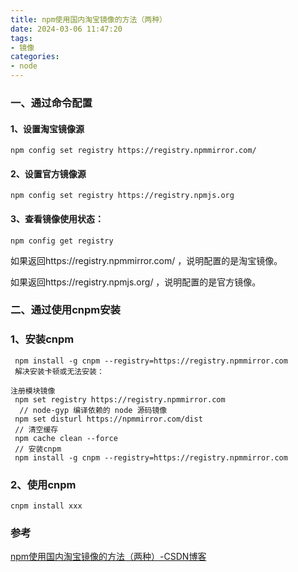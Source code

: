```yaml
---
title: npm使用国内淘宝镜像的方法（两种）
date: 2024-03-06 11:47:20
tags:
- 镜像
categories:
- node
---
```


### 一、通过命令配置

#### 1、设置淘宝镜像源

```
npm config set registry https://registry.npmmirror.com/
```

#### 2、设置官方镜像源

```
npm config set registry https://registry.npmjs.org
```

#### 3、查看镜像使用状态：

```
npm config get registry
```

如果返回https://registry.npmmirror.com/ ，说明配置的是淘宝镜像。

如果返回https://registry.npmjs.org/ ，说明配置的是官方镜像。

### 二、通过使用cnpm安装

### 1、安装cnpm

```
 npm install -g cnpm --registry=https://registry.npmmirror.com
 解决安装卡顿或无法安装：

注册模块镜像
 npm set registry https://registry.npmmirror.com
  // node-gyp 编译依赖的 node 源码镜像  
 npm set disturl https://npmmirror.com/dist 
 // 清空缓存  
 npm cache clean --force  
 // 安装cnpm  
 npm install -g cnpm --registry=https://registry.npmmirror.com
```

### 2、使用cnpm

```
cnpm install xxx
```



### 参考

[npm使用国内淘宝镜像的方法（两种）-CSDN博客](https://blog.csdn.net/DongShanYuXiao/article/details/129902599)
